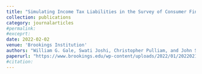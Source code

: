 ```yaml
---
title: "Simulating Income Tax Liabilities in the Survey of Consumer Finances"
collection: publications
category: journalarticles
#permalink: 
#exceprt:
date: 2022-02-02
venue: 'Brookings Institution'
authors: "William G. Gale, Swati Joshi, Christopher Pulliam, and John Sabelhaus"
paperurl: "https://www.brookings.edu/wp-content/uploads/2022/01/20220216_TPC_SimulatingLiability_Report_Final.pdf"
#citation: 
---
```

